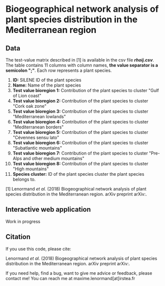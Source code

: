Biogeographical network analysis of plant species distribution in the Mediterranean region
================================================================================


## Data

The test-value matrix described in [1] is available in the csv file ***rhoij.csv***. The table contains 11 columns with column names, **the value separator is a semicolon ";"**. Each row represents a plant species.


1.  **ID:** SILENE ID of the plant species
2.  **Name:** Name of the plant species
3.  **Test value bioregion 1:** Contribution of the plant species to cluster "Gulf of Lion coast" 
4.  **Test value bioregion 2:** Contribution of the plant species to cluster "Cork oak zone"
5.  **Test value bioregion 3:** Contribution of the plant species to cluster "Mediterranean lowlands" 
6.  **Test value bioregion 4:** Contribution of the plant species to cluster "Mediterranean borders"
7.  **Test value bioregion 5:** Contribution of the plant species to cluster "Cévennes sensu lato"
8.  **Test value bioregion 6:** Contribution of the plant species to cluster "Subatlantic mountains"
9.  **Test value bioregion 7:** Contribution of the plant species to cluster "Pre-Alps and other medium mountains"
10. **Test value bioregion 8:** Contribution of the plant species to cluster "High mountains"
11. **Species cluster:** ID of the plant species cluster the plant species belongs to. 

[1] Lenormand *et al.* (2018) Biogeographical network analysis of plant species distribution in the Mediterranean region. arXiv preprint arXiv:.

## Interactive web application

Work in progress

## Citation

If you use this code, please cite:

Lenormand *et al.* (2018) Biogeographical network analysis of plant species distribution in the Mediterranean region. arXiv preprint arXiv:.

If you need help, find a bug, want to give me advice or feedback, please contact me!
You can reach me at maxime.lenormand[at]irstea.fr